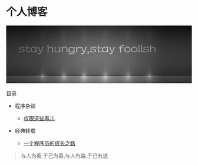 # 个人博客

![img.png](https://github.com/feng6917/blog/blob/main/asserts/stay.01.jpg)


目录

* 程序杂谈
  *  [权限这些事儿](https://github.com/feng6917/blog/issues/1)

* 经典转载
  * [一个程序员的成长之路](https://github.com/fouber/blog/issues/41)
  
  
> 与人为善,于己为善,与人有路,于己有退  
